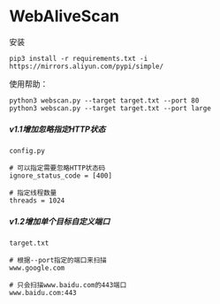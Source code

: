 # WebAliveScan
安装
```
pip3 install -r requirements.txt -i https://mirrors.aliyun.com/pypi/simple/
```

使用帮助：
```
python3 webscan.py --target target.txt --port 80
python3 webscan.py --target target.txt --port large
```

##### v1.1增加忽略指定HTTP状态
```
config.py

# 可以指定需要忽略HTTP状态码
ignore_status_code = [400]

# 指定线程数量
threads = 1024
```


##### v1.2增加单个目标自定义端口
```
target.txt

# 根据--port指定的端口来扫描
www.google.com

# 只会扫描www.baidu.com的443端口
www.baidu.com:443
```
